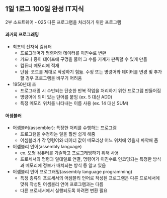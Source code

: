 ## 1일 1로그 100일 완성 IT지식

2부 소프트웨어 - 025 다른 프로그램을 처리하기 위한 프로그램

#### 과거의 프로그래밍

- 최초의 전자식 컴퓨터
  - 프로그래머가 명령어와 데이터를 이진수로 변환
  - 카드나 종이 테이프에 구멍을 뚫어 그 수를 기계가 판독할 수 있게 만듦
  - 컴퓨터 메모리에 적재
  - 단점: 코드를 제대로 작성하기 힘듦. 수정 또는 명령어와 데이터를 변경 및 추가할 경우 프로그램을 바꾸기 어려움
- 1950년대 초
  - 프로그래밍 시 수반되는 단순한 반복 작업을 처리하기 위한 프로그램 만들어짐
  - 명령어에 의미 있는 단어를 붙임 (ex. 5 대신 ADD)
  - 특정 메모리 위치를 나타내는 이름 사용 (ex. 14 대신 SUM)

#### 어셈블러

- 어셈블러(assembler): 특정한 처리를 수행하는 프로그램
  - 프로그램을 수정하는 일을 훨씬 쉽게 해줌
  - 어셈블러가 각 명령어와 데이터 값이 메모리상 어느 위치에 있을지 파악해 줌
- 어셈블리 언어(assembly language)
  - ex. 모형 컴퓨터를 기술하고 프로그래밍하기 위해 사용
  - 프로세서의 명령과 일대일로 연결, 명령어가 이진수로 인코딩되는 특정한 방식과 메모리에 정보가 배치되는 방식 등 알고 있음
- 어셈블리 언어 프로그래밍(assembly language programming)
  - 특정 종류의 프로세서의 어셈블리 언어로 작성된 프로그램은 다른 프로세서에 맞춰 작성된 어셈블리 언어 프로그램과는 다름
  - 다른 프로세서에서 실행되도록 하려면 변환 필요

